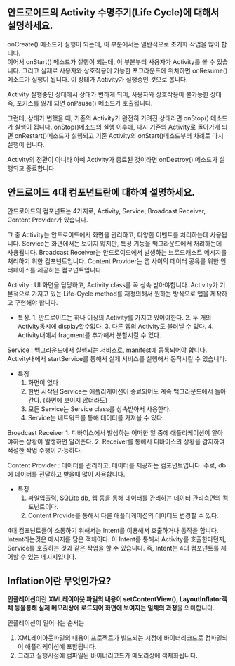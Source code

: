 ## 안드로이드의 Activity 수명주기(Life Cycle)에 대해서 설명하세요.
onCreate() 메소드가 실행이 되는데, 이 부분에서는 일반적으로 초기화 작업을 많이 합니다.<br>
이어서 onStart() 메소드가 실행이 되는데, 이 부분부터 사용자가 Activity를 볼 수 있습니다.  그리고 실제로 사용자와 상호작용이 가능한 포그라운드에 위치하면 onResume() 메소드가 실행이 됩니다.
이 상태가 Activity가 실행중인 것으로 봅니다.

Activity 실행중인 상태에서 상태가 변하게 되어, 사용자와 상호작용이 불가능한 상태 즉, 포커스를 잃게 되면 onPause() 메소드가 호출됩니다. 

그런데, 상태가 변했을 때, 기존의 Activity가 완전히 가려진 상태라면 onStop() 메소드가 실행이 됩니다.
onStop()메소드의 실행 이후에, 다시 기존의 Activity로 돌아가게 되면 onRestart()메소드가 실행되고 기존 Activity의 onStart()메소드부터 차례로 다시 실행이 됩니다.

Activity의 전환이 아니라 아예 Activity가 종료된 것이라면 onDestroy() 메소드가 실행되고 종료합니다.

## 안드로이드 4대 컴포넌트란에 대하여 설명하세요.
안드로이드의 컴포넌트는 4가지로, Activity, Service, Broadcast Receiver, Content Provider가 있습니다.

그 중 Activity는 안드로이드에서 화면을 관리하고, 다양한 이벤트를 처리하는데 사용됩니다.
Service는 화면에서는 보이지 않지만, 특정 기능을 백그라운드에서 처리하는데 사용됩니다.
Broadcast Receiver는 안드로이드에서 발생하는 브로드캐스트 메시지를 처리하기 위한 컴포넌트입니다.
Content Provider는 앱 사이의 데이터 공유를 위한 인터페이스를 제공하는 컴포넌트입니다.

Activity : UI 화면을 담당하고, Activity class를 꼭 상속 받아야합니다.  Activity가 기본적으로 가지고 있는 Life-Cycle method를 재정의해서 원하는 방식으로 앱을 제작하고 구현해야 합니다.
- 특징.
		1. 안드로이드는 하나 이상의 Activity를 가지고 있어야한다.
		2. 두 개의 Activity동시에 display할수없다.
		3. 다른 앱의 Activity도 불러낼 수 있다.
		4. Activity내에서 fragment를 추가해서 분할시킬 수 있다.

Service : 백그라운드에서 실행되는 서비스로,  manifest에 등록되어야 합니다. Activity내에서 startService를 통해서 실제 서비스를 실행해서 동작시킬 수 있습니다.
- 특징
	1. 화면이 없다
	2. 한번 시작된 Service는 애플리케이션이 종료되어도 계속 백그라운드에서 돌아간다. (화면에 보이지 않더라도)
	3. 모든 Service는 Service class를 상속받아서 사용한다.
	4. Service는 네트워크를 통해 데이터를 가져올 수 있다.

Broadcast Receiver 
	1. 디바이스에서 발생하는 어떠한 일 중에 애플리케이션이 알아야하는 상황이 발생하면 알려준다.
	2. Receiver를 통해서 디바이스의 상황을 감지하여 적절한 작업 수행이 가능하다.

Content Provider : 데이터를 관리하고, 데이터를 제공하는 컴포넌트입니다. 주로, db에 데이터를 전달하고 받을때 많이 사용합니다.
- 특징 
	1. 파일입출력, SQLite db, 웹 등을 통해 데이터를 관리하는 데이터 관리측면의 컴포넌트이다.
	2. Content Provide를 통해서 다른 애플리케이션의 데이터도 변경할 수 있다.

4대 컴포넌트들이 소통하기 위해서는 Intent를 이용해서 호출하거나 동작을 합니다. Intent라는것은 메시지를 담은 객체이다.
이 Intent를 통해서 Activity를 호출한다던지, Service를 호출하는 것과 같은 작업을 할 수 있습니다. 
즉, Intent는 4대 컴포넌트를 제어할 수 있는 메시지입니다.

## Inflation이란 무엇인가요?
**인플레이션**이란 **XML레이아웃 파일의 내용이 setContentView(), LayoutInflator객체 등을통해 실제 메모리상에 로드되어 화면에 보여지는 일체의 과정**을 의미합니다.

인플레이션이 일어나는 순서는
1. XML레이아웃파일의 내용이 프로젝트가 빌드되는 시점에 바이너리코드로 컴파일되어 애플리케이션에 포함됩니다.
2. 그리고 실행시점에 컴파일된 바이너리코드가 메모리상에 객체화됩니다. 

